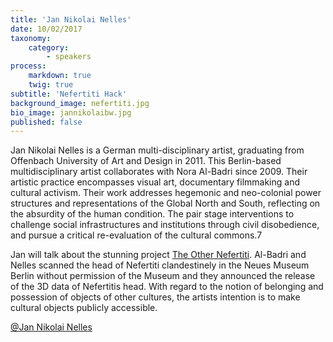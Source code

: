 ```yaml
---
title: 'Jan Nikolai Nelles'
date: 10/02/2017
taxonomy:
    category:
        - speakers
process:
    markdown: true
    twig: true
subtitle: 'Nefertiti Hack'
background_image: nefertiti.jpg
bio_image: jannikolaibw.jpg
published: false
---
```


Jan Nikolai Nelles is a German multi-disciplinary artist, graduating from Offenbach University of Art and Design in 2011. This Berlin-based multidisciplinary artist collaborates with Nora Al-Badri since 2009. Their artistic practice encompasses visual art, documentary filmmaking and cultural activism. Their work addresses hegemonic and neo-colonial power structures and representations of the Global North and South, reflecting on the absurdity of the human condition. The pair stage interventions to challenge social infrastructures and institutions through civil disobedience, and pursue a critical re-evaluation of the cultural commons.7

Jan will talk about the stunning project [The Other Nefertiti](http://nefertitihack.alloversky.com). Al-Badri and Nelles scanned the head of Nefertiti clandestinely in the Neues Museum Berlin without permission of the Museum and they announced the release of the 3D data of Nefertitis head. With regard to the notion of belonging and possession of objects of other cultures, the artists intention is to make cultural objects publicly accessible. 

[@Jan Nikolai Nelles](https://twitter.com/nextnikolai?lang=en)

